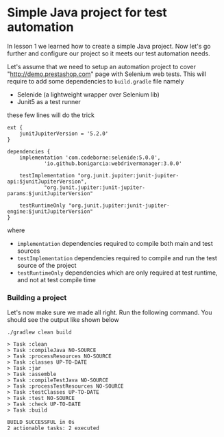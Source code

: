 # Simple Java project for test automation

In lesson 1 we learned how to create a simple Java project. 
Now let's go further and configure our project so it meets our test automation needs.

Let's assume that we need to setup an automation project to cover "http://demo.prestashop.com" page with Selenium web tests.
This will require to add some dependencies to `build.gradle` file namely 
* Selenide (a lightweight wrapper over Selenium lib) 
* Junit5 as a test runner

these few lines will do the trick
```$xslt
ext {
    junitJupiterVersion = '5.2.0'
}

dependencies {
    implementation 'com.codeborne:selenide:5.0.0',
            'io.github.bonigarcia:webdrivermanager:3.0.0'

    testImplementation "org.junit.jupiter:junit-jupiter-api:$junitJupiterVersion",
            "org.junit.jupiter:junit-jupiter-params:$junitJupiterVersion"
    
    testRuntimeOnly "org.junit.jupiter:junit-jupiter-engine:$junitJupiterVersion"
}
```
where 
* `implementation` dependencies required to compile both main and test sources
* `testImplementation` dependencies required to compile and run the test source of the project
* `testRuntimeOnly` dependencies which are only required at test runtime, and not at test compile time

### Building a project
Let's now make sure we made all right. Run the following command. You should see the output like shown below
```$xslt
./gradlew clean build

> Task :clean
> Task :compileJava NO-SOURCE
> Task :processResources NO-SOURCE
> Task :classes UP-TO-DATE
> Task :jar
> Task :assemble
> Task :compileTestJava NO-SOURCE
> Task :processTestResources NO-SOURCE
> Task :testClasses UP-TO-DATE
> Task :test NO-SOURCE
> Task :check UP-TO-DATE
> Task :build

BUILD SUCCESSFUL in 0s
2 actionable tasks: 2 executed
```